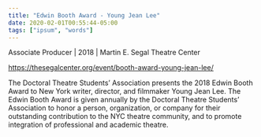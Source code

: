 ```yaml
---
title: "Edwin Booth Award - Young Jean Lee"
date: 2020-02-01T00:55:44-05:00
tags: ["ipsum", "words"]
---
```


Associate Producer | 2018 | Martin E. Segal Theatre Center

https://thesegalcenter.org/event/booth-award-young-jean-lee/

The Doctoral Theatre Students’ Association presents the 2018 Edwin Booth Award to New York writer, director, and filmmaker Young Jean Lee. The Edwin Booth Award is given annually by the Doctoral Theatre Students’ Association to honor a person, organization, or company for their outstanding contribution to the NYC theatre community, and to promote integration of professional and academic theatre.


